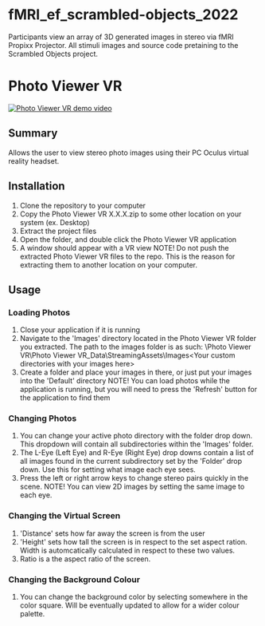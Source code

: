 # fMRI_ef_scrambled-objects_2022
Participants view an array of 3D generated images in stereo via fMRI Propixx Projector.  All stimuli images and source code pretaining to the Scrambled Objects project.

# Photo Viewer VR
[![Photo Viewer VR demo video](https://img.youtube.com/vi/YFrM9KxVOho/0.jpg)](https://www.youtube.com/watch?v=YFrM9KxVOho)
## Summary
  Allows the user to view stereo photo images using their PC Oculus virtual reality headset.
## Installation
  1. Clone the repository to your computer
  2. Copy the Photo Viewer VR X.X.X.zip to some other location on your system (ex. Desktop)
  3. Extract the project files
  4. Open the folder, and double click the Photo Viewer VR application
  5. A window should appear with a VR view
NOTE! Do not push the extracted Photo Viewer VR files to the repo.  This is the reason for extracting them to another location on your computer.
## Usage
### Loading Photos
  1. Close your application if it is running
  2. Navigate to the 'Images' directory located in the Photo Viewer VR folder you extracted. The path to the images folder is as such:
  <Some location on your system>\Photo Viewer VR\Photo Viewer VR_Data\StreamingAssets\Images\<Your custom directories with your images here>
  3. Create a folder and place your images in there, or just put your images into the 'Default' directory
  NOTE!  You can load photos while the application is running, but you will need to press the 'Refresh' button for the application to find them
### Changing Photos
  1. You can change your active photo directory with the folder drop down.  This dropdown will contain all subdirectories within the 'Images' folder.
  2. The L-Eye (Left Eye) and R-Eye (Right Eye) drop downs contain a list of all images found in the current subdirectory set by the 'Folder' drop down.  Use this for setting what image each eye sees.
  3. Press the left or right arrow keys to change stereo pairs quickly in the scene.
  NOTE!  You can view 2D images by setting the same image to each eye.  
### Changing the Virtual Screen
  1. 'Distance' sets how far away the screen is from the user
  2. 'Height' sets how tall the screen is in respect to the set aspect ration.  Width is automcatically calculated in respect to these two values.
  3. Ratio is a the aspect ratio of the screen.  
### Changing the Background Colour
  1. You can change the background color by selecting somewhere in the color square.  Will be eventually updated to allow for a wider colour palette.

